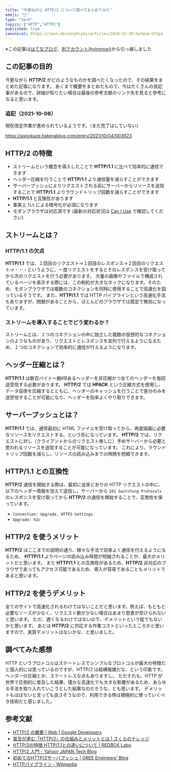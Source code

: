 ```yaml
---
title: "今更ながら HTTP/2 について調べてまとめてみた"
emoji: "🚚"
type: "tech"
topics: ["HTTP","HTTP2"]
published: true
canonical: https://zenn.dev/mryhryki/articles/2019-12-30-hatena-http2
---
```


※この記事は[はてなブログ](https://hyiromori.hateblo.jp/entry/2019/12/30/205023)、[別アカウント(hyiromori)](https://zenn.dev/hyiromori/articles/hatena-20191230-205023)から引っ越しました

## この記事の目的

今更ながら **HTTP/2** がどのようなものかを調べたくなったので、その結果をまとめた記事になります。
あくまで概要をまとめたもので、今はたくさんの良記事があるので、詳細が知りたい場合は最後の参考文献のリンク先を見ると参考になると思います。

### 追記（2021-10-08）

現在改定作業が進められているようです。（まだ完了はしていない）

https://asnokaze.hatenablog.com/entry/2021/10/04/003623

## HTTP/2 の特徴

- ストリームという概念を導入したことで **HTTP/1.1** に比べて効率的に通信できます
- ヘッダー圧縮を行うことで **HTTP/1.1** より通信量を減らすことができます
- サーバープッシュによりリクエストされる前にサーバーからリソースを送信することで **HTTP/1.1** よりラウンドトリップ回数を減らすことができます
- **HTTP/1.1** と互換性があります
- 事実上 `TLS` による暗号化が必須になります
- モダンブラウザは対応済です (最新の対応状況は [Can I Use](https://caniuse.com/#search=http2) で確認してください)

## ストリームとは？

### HTTP/1.1 の欠点

**HTTP/1.1** では、１回目のリクエスト→１回目のレスポンス→２回目のリクエスト→・・・というように、一度リクエストをするとそのレスポンスを受け取ってから次のリクエストを行う必要があります。
大量の画像やファイルで構成されているページを表示する際には、この制約が大きなネックになります。そのため、モダンブラウザでは複数のコネクションを同時に使用することで高速化を図っているそうです。
また、**HTTP/1.1** では HTTP パイプラインという高速化手法もありますが、問題があることから、ほとんどのブラウザでは既定で無効になっています。

### ストリームを導入することでどう変わるか？

ストリームとは、１つのコネクションの中に独立した複数の仮想的なコネクションのようなものがあり、リクエストとレスポンスを並列で行えるようになるため、１つのコネクションで効率的に通信が行えるようになります。

## ヘッダー圧縮とは？

**HTTP/1.1** は数百バイト〜数KBあるヘッダーを非圧縮かつ全てのヘッダーを毎回送受信する必要があります。
**HTTP/2** では **HPACK** という圧縮方式を使用し、データ自体を圧縮するとともに、ヘッダーのキャッシュを行うことで差分のみを送受信することが可能になり、ヘッダーを効率よくやり取りできます。

## サーバープッシュとは？

**HTTP/1.1** では、通常最初に HTML ファイルを受け取ってから、再度描画に必要なリソースをリクエストする、という形になっています。
**HTTP/2** では、リクエストに対し（クライアントからのリクエスト無しに）予めサーバーから必要と思われるリソースを送信することが可能になっています。
これにより、ラウンドトリップ回数を減らし、リソースの読み込みまでの時間を短縮できます。

## HTTP/1.1 との互換性

**HTTP/2** 通信を開始する際は、最初に従来どおりの HTTP リクエストの中に、以下のヘッダー情報を加えて送信し、サーバーから `101 Switching Protocols` のレスポンスを受け取ってから **HTTP/2** の通信を開始することで、互換性を保っています。

- `Connection: Upgrade, HTTP2-Settings`
- `Upgrade: h2c`

## HTTP/2 を使うメリット

**HTTP/2** はここまでの説明の通り、様々な手法で効率よく通信を行えるようになるため、 **HTTP/1.1** よりページの読み込み時間が短縮されることが、最大のメリットだと思います。
また **HTTP/1.1** との互換性があるため、**HTTP/2** 非対応のブラウザであってもアクセス可能であるため、導入が容易であることもメリットであると思います。

## HTTP/2 を使うデメリット

全てのサイトで高速化されるわけではないことだと思います。例えば、もともと必要なソースが少なく、リクエスト数が少ない場合はあまり恩恵が受けられないと思います。
ただ、遅くなるわけではないので、デメリットという程でもないかと思います。
あとは **HTTP/2** に対応する作業コストといったところかと思いますので、実質デメリットはないかな、と思いました。

## 調べてみた感想

HTTP というプロトコルはステートレスでシンプルなプロトコルが最大の特徴だと個人的には思っているのですが、HTTP/2 は結構複雑だな、という印象です。ヘッダーの圧縮とか、ステートレスな点もありますし。
ただそれも、HTTP が世界で圧倒的に普及した結果、僅かな高速化でも大きな影響があるため、あらゆる手法を取り入れていこうとした結果なのだろうな、とも思います。
デメリットもほぼないと言っても良さそうなので、利用できる時は積極的に使っていくべき技術だと感じました。

## 参考文献

- [HTTP/2 の概要  |  Web  |  Google Developers](https://developers.google.com/web/fundamentals/performance/http2/?hl=ja)
- [普及が進む「HTTP/2」の仕組みとメリットとは | さくらのナレッジ](https://knowledge.sakura.ad.jp/7734/)
- [HTTP/2の特徴 HTTP/1.1との違いについて | REDBOX Labo](https://blog.redbox.ne.jp/http2-cdn.html)
- [HTTP/2 入門 - Yahoo! JAPAN Tech Blog](https://techblog.yahoo.co.jp/infrastructure/http2/introduction_to_http2/)
- [初めてのHTTP/2サーバプッシュ | GREE Engineers' Blog](https://labs.gree.jp/blog/2014/12/11987/)
- [HTTPパイプライン - Wikipedia](https://ja.wikipedia.org/wiki/HTTP%E3%83%91%E3%82%A4%E3%83%97%E3%83%A9%E3%82%A4%E3%83%B3)

